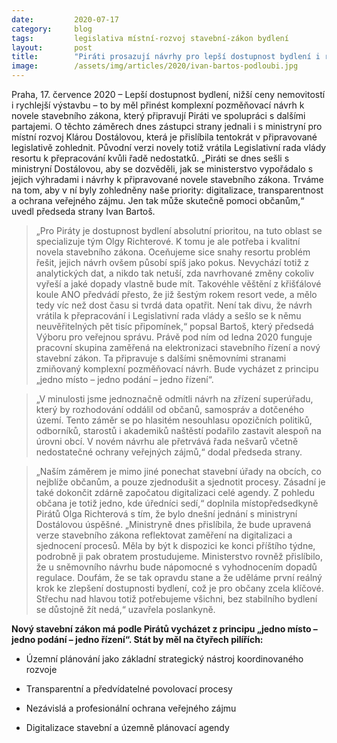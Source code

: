 ```yaml
---
date:         2020-07-17
category:     blog
tags:         legislativa místní-rozvoj stavební-zákon bydlení
layout:       post
title:        "Piráti prosazují návrhy pro lepší dostupnost bydlení i rychlejší výstavbu. MMR je slíbilo zohlednit v novele stavebního zákona"
image:        /assets/img/articles/2020/ivan-bartos-podloubi.jpg
---   
```




Praha, 17. července 2020 – Lepší dostupnost bydlení, nižší ceny nemovitostí i rychlejší výstavbu – to by měl přinést komplexní pozměňovací návrh k novele stavebního zákona, který připravují Piráti ve spolupráci s dalšími partajemi. O těchto záměrech dnes zástupci strany jednali i s ministryní pro místní rozvoj Klárou Dostálovou, která je přislíbila tentokrát v připravované legislativě zohlednit. Původní verzi novely totiž vrátila Legislativní rada vlády resortu k přepracování kvůli řadě nedostatků. „Piráti se dnes sešli s ministryní Dostálovou, aby se dozvěděli, jak se ministerstvo vypořádalo s jejich výhradami i návrhy k připravované novele stavebního zákona. Trváme na tom, aby v ní byly zohledněny naše priority: digitalizace, transparentnost a ochrana veřejného zájmu. Jen tak může skutečně pomoci občanům,“ uvedl předseda strany Ivan Bartoš.


> „Pro Piráty je dostupnost bydlení absolutní prioritou, na tuto oblast se specializuje tým Olgy Richterové. K tomu je ale potřeba i kvalitní novela stavebního zákona. Oceňujeme sice snahy resortu problém řešit, jejich návrh ovšem působí spíš jako pokus. Nevychází totiž z analytických dat, a nikdo tak netuší, zda navrhované změny cokoliv vyřeší a jaké dopady vlastně bude mít. Takovéhle věštění z křišťálové koule ANO předvádí přesto, že již šestým rokem resort vede, a mělo tedy víc než dost času si tvrdá data opatřit. Není tak divu, že návrh vrátila k přepracování i Legislativní rada vlády a sešlo se k němu neuvěřitelných pět tisíc připomínek,“ popsal Bartoš, který předsedá Výboru pro veřejnou správu. Právě pod ním od ledna 2020 funguje pracovní skupina zaměřená na elektronizaci stavebního řízení a nový stavební zákon. Ta připravuje s dalšími sněmovními stranami zmiňovaný komplexní pozměňovací návrh. Bude vycházet z principu „jedno místo – jedno podání – jedno řízení“. 


> „V minulosti jsme jednoznačně odmítli návrh na zřízení superúřadu, který by rozhodování oddálil od občanů, samospráv a dotčeného území. Tento záměr se po hlasitém nesouhlasu opozičních politiků, odborníků, starostů i akademiků naštěstí podařilo zastavit alespoň na úrovni obcí. V novém návrhu ale přetrvává řada nešvarů včetně nedostatečné ochrany veřejných zájmů,“ dodal předseda strany.


> „Naším záměrem je mimo jiné ponechat stavební úřady na obcích, co nejblíže občanům, a pouze zjednodušit a sjednotit procesy. Zásadní je také dokončit zdárně započatou digitalizaci celé agendy. Z pohledu občana je totiž jedno, kde úředníci sedí,“ doplnila místopředsedkyně Pirátů Olga Richterová s tím, že bylo dnešní jednání s ministryní Dostálovou úspěšné. „Ministryně dnes přislíbila, že bude upravená verze stavebního zákona reflektovat zaměření na digitalizaci a sjednocení procesů. Měla by být k dispozici ke konci příštího týdne, podrobně ji pak obratem prostudujeme. Ministerstvo rovněž přislíbilo, že u sněmovního návrhu bude nápomocné s vyhodnocením dopadů regulace. Doufám, že se tak opravdu stane a že uděláme první reálný krok ke zlepšení dostupnosti bydlení, což je pro občany zcela klíčové. Střechu nad hlavou totiž potřebujeme všichni, bez stabilního bydlení se důstojně žít nedá,“ uzavřela poslankyně.


**Nový stavební zákon má podle Pirátů vycházet z principu „jedno místo – jedno podání – jedno řízení“. Stát by měl na čtyřech pilířích:**

* Územní plánování jako základní strategický nástroj koordinovaného rozvoje

* Transparentní a předvídatelné povolovací procesy

* Nezávislá a profesionální ochrana veřejného zájmu

* Digitalizace stavební a územně plánovací agendy
